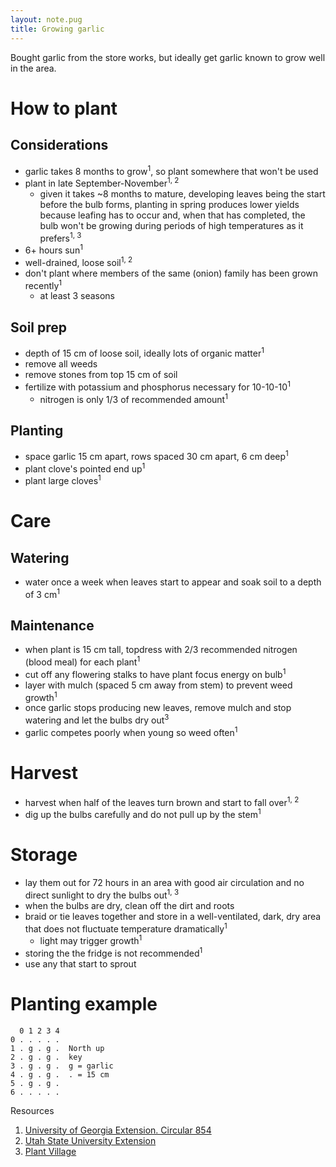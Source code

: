 ```yaml
---
layout: note.pug
title: Growing garlic
---
```


Bought garlic from the store works, but ideally get garlic known to grow well in the area.

# How to plant
## Considerations
* garlic takes 8 months to grow<sup>1</sup>, so plant somewhere that won't be used
* plant in late September-November<sup>1, 2</sup>
	* given it takes ~8 months to mature, developing leaves being the start before the bulb forms, planting in spring produces lower yields because leafing has to occur and, when that has completed, the bulb won't be growing during periods of high temperatures as it prefers<sup>1, 3</sup>
* 6+ hours sun<sup>1</sup>
* well-drained, loose soil<sup>1, 2</sup>
* don't plant where members of the same (onion) family has been grown recently<sup>1</sup>
	* at least 3 seasons

## Soil prep
* depth of 15 cm of loose soil, ideally lots of organic matter<sup>1</sup>
* remove all weeds
* remove stones from top 15 cm of soil
* fertilize with potassium and phosphorus necessary for 10-10-10<sup>1</sup>
	* nitrogen is only 1/3 of recommended amount<sup>1</sup>

## Planting
* space garlic 15 cm apart, rows spaced 30 cm apart, 6 cm deep<sup>1</sup>
* plant clove's pointed end up<sup>1</sup>
* plant large cloves<sup>1</sup>

# Care
## Watering
* water once a week when leaves start to appear and soak soil to a depth of 3 cm<sup>1</sup>

## Maintenance
* when plant is 15 cm tall, topdress with 2/3 recommended nitrogen (blood meal) for each plant<sup>1</sup>
* cut off any flowering stalks to have plant focus energy on bulb<sup>1</sup>
* layer with mulch (spaced 5 cm away from stem) to prevent weed growth<sup>1</sup>
* once garlic stops producing new leaves, remove mulch and stop watering and let the bulbs dry out<sup>3</sup>
* garlic competes poorly when young so weed often<sup>1</sup>

# Harvest
* harvest when half of the leaves turn brown and start to fall over<sup>1, 2</sup>
* dig up the bulbs carefully and do not pull up by the stem<sup>1</sup>

# Storage
* lay them out for 72 hours in an area with good air circulation and no direct sunlight to dry the bulbs out<sup>1, 3</sup>
* when the bulbs are dry, clean off the dirt and roots
* braid or tie leaves together and store in a well-ventilated, dark, dry area that does not fluctuate temperature dramatically<sup>1</sup>
	* light may trigger growth<sup>1</sup>
* storing the the fridge is not recommended<sup>1</sup>
* use any that start to sprout

# Planting example

	  0 1 2 3 4
	0 . . . . .
	1 . g . g .  North up
	2 . g . g .  key
	3 . g . g .  g = garlic
	4 . g . g .  . = 15 cm
	5 . g . g .
	6 . . . . .

Resources
1. [University of Georgia Extension. Circular 854](https://extension.uga.edu/publications/detail.html?number=C854)
2. [Utah State University Extension](https://extension.usu.edu/yardandgarden/vegetables/garlic)
3. [Plant Village](https://plantvillage.psu.edu/topics/garlic/infos)
